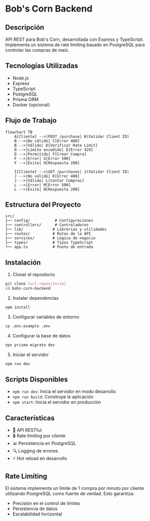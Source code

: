 # Bob's Corn Backend

## Descripción

API REST para Bob's Corn, desarrollada con Express y TypeScript. Implementa un sistema de rate limiting basado en PostgreSQL para controlar las compras de maíz.

## Tecnologías Utilizadas

- Node.js
- Express
- TypeScript
- PostgreSQL
- Prisma ORM
- Docker (opcional)

## Flujo de Trabajo

```mermaid
flowchart TB
    A[Cliente] -->|POST /purchase| B(Validar Client ID)
    B -->|No válido| C[Error 400]
    B -->|Válido| D{Verificar Rate Limit}
    D -->|Límite excedido| E[Error 429]
    D -->|Permitido| F[Crear Compra]
    F -->|Error| G[Error 500]
    F -->|Éxito| H[Respuesta 200]

    I[Cliente] -->|GET /purchases| J(Validar Client ID)
    J -->|No válido| K[Error 400]
    J -->|Válido| L[Contar Compras]
    L -->|Error| M[Error 500]
    L -->|Éxito| N[Respuesta 200]
```

## Estructura del Proyecto

```
src/
├── config/           # Configuraciones
├── controllers/      # Controladores
├── lib/             # Librerías y utilidades
├── routes/          # Rutas de la API
├── services/        # Lógica de negocio
├── types/           # Tipos TypeScript
└── app.ts           # Punto de entrada
```

## Instalación

1. Clonar el repositorio

```bash
git clone [url-repositorio]
cd bobs-corn-backend
```

2. Instalar dependencias

```bash
npm install
```

3. Configurar variables de entorno

```bash
cp .env.example .env
```

4. Configurar la base de datos

```bash
npx prisma migrate dev
```

5. Iniciar el servidor

```bash
npm run dev
```

## Scripts Disponibles

- `npm run dev`: Inicia el servidor en modo desarrollo
- `npm run build`: Construye la aplicación
- `npm start`: Inicia el servidor en producción

## Características

- 🚀 API RESTful
- 🔒 Rate limiting por cliente
- 📊 Persistencia en PostgreSQL
- 🔍 Logging de errores
- ⚡ Hot reload en desarrollo

## Rate Limiting

El sistema implementa un límite de 1 compra por minuto por cliente utilizando PostgreSQL como fuente de verdad. Esto garantiza:

- Precisión en el control de límites
- Persistencia de datos
- Escalabilidad horizontal

